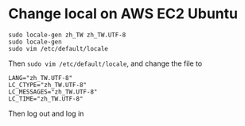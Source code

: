 # Change local on AWS EC2 Ubuntu
```
sudo locale-gen zh_TW zh_TW.UTF-8
sudo locale-gen
sudo vim /etc/default/locale
```
Then `sudo vim /etc/default/locale`, and change the file to
```
LANG="zh_TW.UTF-8"
LC_CTYPE="zh_TW.UTF-8"
LC_MESSAGES="zh_TW.UTF-8"
LC_TIME="zh_TW.UTF-8"
```
Then log out and log in

